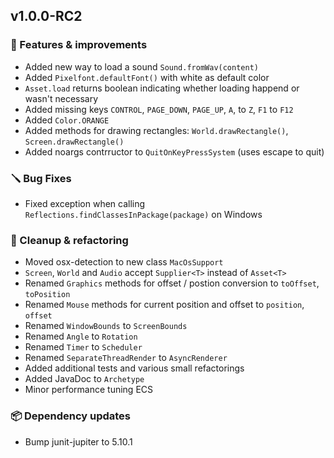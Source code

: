 ## v1.0.0-RC2

### 🚀 Features & improvements

- Added new way to load a sound `Sound.fromWav(content)`
- Added `Pixelfont.defaultFont()` with white as default color
- `Asset.load` returns boolean indicating whether loading happend or wasn't necessary
- Added missing keys `CONTROL`, `PAGE_DOWN`, `PAGE_UP`, `A`, to `Z`,  `F1` to `F12`
- Added `Color.ORANGE`
- Added methods for drawing rectangles: `World.drawRectangle()`, `Screen.drawRectangle()`
- Added noargs contrructor to `QuitOnKeyPressSystem` (uses escape to quit)

### 🪛 Bug Fixes

- Fixed exception when calling `Reflections.findClassesInPackage(package)` on Windows

### 🧽 Cleanup & refactoring

- Moved osx-detection to new class `MacOsSupport`
- `Screen`, `World` and `Audio` accept `Supplier<T>` instead of `Asset<T>`
- Renamed `Graphics` methods for offset / postion conversion to `toOffset`, `toPosition`
- Renamed `Mouse` methods for current position and offset to `position`, `offset`
- Renamed `WindowBounds` to `ScreenBounds`
- Renamed `Angle` to `Rotation`
- Renamed `Timer` to `Scheduler`
- Renamed `SeparateThreadRender` to `AsyncRenderer`
- Added additional tests and various small refactorings
- Added JavaDoc to `Archetype`
- Minor performance tuning ECS

### 📦 Dependency updates

- Bump junit-jupiter to 5.10.1